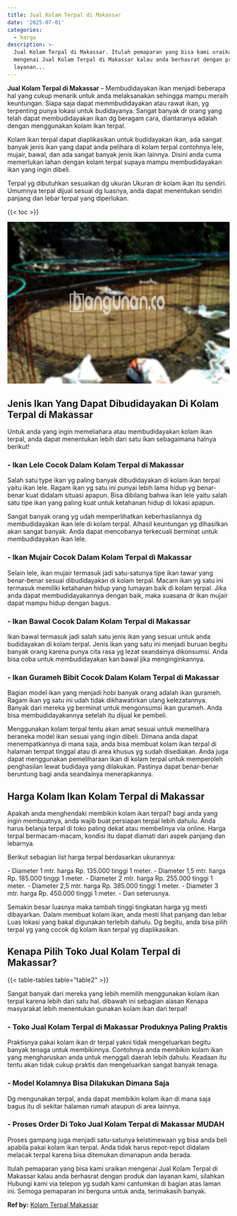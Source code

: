 ```yaml
---
title: Jual Kolam Terpal di Makassar
date: '2025-07-01'
categories:
  - harga
description: >-
  Jual Kolam Terpal di Makassar. Itulah pemaparan yang bisa kami uraikan
  mengenai Jual Kolam Terpal di Makassar kalau anda berhasrat dengan produk dan
  layanan...
---
```


**Jual Kolam Terpal di Makassar** – Membudidayakan ikan menjadi beberapa hal yang cukup menarik untuk anda melaksanakan sehingga mampu meraih keuntungan. Siapa saja dapat memmbudidayakan atau rawat ikan, yg terpenting punya lokasi untuk budidayanya. Sangat banyak dr orang yang telah dapat membudidayakan ikan dg beragam cara, diantaranya adalah dengan menggunakan kolam ikan terpal.

Kolam ikan terpal dapat diaplikasikan untuk budidayakan ikan, ada sangat banyak jenis ikan yang dapat anda pelihara di kolam terpal contohnya lele, mujair, bawal, dan ada sangat banyak jenis ikan lainnya. Disini anda cuma memerlukan lahan dengan kolam terpal supaya mampu membudidayakan ikan yang ingin dibeli.

Terpal yg dibutuhkan sesuaikan dg ukuran Ukuran dr kolam ikan itu sendiri. Umumnya terpal dijual sesuai dg luasnya, anda dapat menentukan sendiri panjang dan lebar terpal yang diperlukan.

{{< toc >}}

![Jual Kolam Terpal di Makassar](/images/jual-kolam-terpal-17.png)

## Jenis Ikan Yang Dapat Dibudidayakan Di Kolam Terpal di Makassar

Untuk anda yang ingin memeliahara atau membudidayakan kolam ikan terpal, anda dapat menentukan lebih dari satu ikan sebagaimana halnya berikut!

### \- Ikan Lele Cocok Dalam Kolam Terpal di Makassar

Salah satu type ikan yg paling banyak dibudidayakan di kolam ikan terpal yaitu ikan lele. Ragam ikan yg satu ini punyai lebih lama hidup yg benar-benar kuat didalam situasi apapun. Bisa dibilang bahwa ikan lele yaitu salah satu tipe ikan yang paling kuat untuk ketahanan hidup di lokasi apapun.

Sangat banyak orang yg udah memperlihatkan keberhasilannya dg membudidayakan ikan lele di kolam terpal. Alhasil keuntungan yg dihasilkan akan sangat banyak. Anda dapat mencobanya terkecuali berminat untuk membudidayakan ikan lele.

### \- Ikan Mujair Cocok Dalam Kolam Terpal di Makassar

Selain lele, ikan mujair termasuk jadi satu-satunya tipe ikan tawar yang benar-benar sesuai dibudidayakan di kolam terpal. Macam ikan yg satu ini termasuk memiliki ketahanan hidup yang lumayan baik di kolam terpal. Jika anda dapat membudidayakannya dengan baik, maka suasana dr ikan mujair dapat mampu hidup dengan bagus.

### \- Ikan Bawal Cocok Dalam Kolam Terpal di Makassar

Ikan bawal termasuk jadi salah satu jenis ikan yang sesuai untuk anda budidayakan di kolam terpal. Jenis ikan yang satu ini menjadi buruan begitu banyak orang karena punya cita rasa yg lezat seandainya dikonsumsi. Anda bisa coba untuk membudidayakan kan bawal jika menginginkannya.

### \- Ikan Gurameh Bibit Cocok Dalam Kolam Terpal di Makassar

Bagian model ikan yang menjadi hobi banyak orang adalah ikan gurameh. Ragam ikan yg satu ini udah tidak dikhawatirkan ulang kelezatannya. Banyak dari mereka yg berminat untuk mengonsumsi ikan gurameh. Anda bisa membudidayakannya setelah itu dijual ke pembeli.

Menggunakan kolam terpal tentu akan amat sesuai untuk memelihara beraneka model ikan sesuai yang ingin dibeli. Dimana anda dapat menempatkannya di mana saja, anda bisa membuat kolam ikan terpal di halaman tempat tinggal atau di area khusus yg sudah disediakan. Anda juga dapat menggunakan pemeliharaan ikan di kolam terpal untuk memperoleh penghasilan lewat budidaya yang dilakukan. Pastinya dapat benar-benar beruntung bagi anda seandainya menerapkannya.

## Harga Kolam Ikan Kolam Terpal di Makassar

Apakah anda menghendaki membikin kolam ikan terpal? bagi anda yang ingin membuatnya, anda wajib buat persiapan terpal lebih dahulu. Anda harus belanja terpal di toko paling dekat atau membelinya via online. Harga terpal bermacam-macam, kondisi itu dapat diamati dari aspek panjang dan lebarnya.

Berikut sebagian list harga terpal berdasarkan ukurannya:

\- Diameter 1 mtr. harga Rp. 135.000 tinggi 1 meter. - Diameter 1,5 mtr. harga Rp. 185.000 tinggi 1 meter. - Diameter 2 mtr. harga Rp. 255.000 tinggi 1 meter. - Diameter 2,5 mtr. harga Rp. 385.000 tinggi 1 meter. - Diameter 3 mtr. harga Rp. 450.000 tinggi 1 meter. - Dan seterusnya.

Semakin besar luasnya maka tambah tinggi tingkatan harga yg mesti dibayarkan. Dalam membuat kolam ikan, anda mesti lihat panjang dan lebar Luas lokasi yang bakal digunakan terlebih dahulu. Dg begitu, anda bisa pilih terpal yg yang cocok dg kolam ikan terpal yg diaplikasikan.

## Kenapa Pilih Toko Jual Kolam Terpal di Makassar?

{{< table-tables table="table2" >}}

Sangat banyak dari mereka yang lebih memilih menggunakan kolam ikan terpal karena lebih dari satu hal. dibawah ini sebagian alasan Kenapa masyarakat lebih menentukan gunakan kolam ikan dari terpal!

### \- Toko Jual Kolam Terpal di Makassar Produknya Paling Praktis

Praktisnya pakai kolam ikan dr terpal yakni tidak mengeluarkan begitu banyak tenaga untuk membikinnya. Contohnya anda membikin kolam ikan yang mengharuskan anda untuk menggali daerah lebih dahulu. Keadaan itu tentu akan tidak cukup praktis dan mengeluarkan sangat banyak tenaga.

### \- Model Kolamnya Bisa Dilakukan Dimana Saja

Dg mengunakan terpal, anda dapat membikin kolam ikan di mana saja bagus itu di sekitar halaman rumah ataupun di area lainnya.

### \- Proses Order Di Toko Jual Kolam Terpal di Makassar MUDAH

Proses gampang juga menjadi satu-satunya keistimewaan yg bisa anda beli apabila pakai kolam ikan terpal. Anda tidak harus repot-repot didalam melacak terpal karena bisa ditemukan dimanapun anda berada.

Itulah pemaparan yang bisa kami uraikan mengenai Jual Kolam Terpal di Makassar kalau anda berhasrat dengan produk dan layanan kami, silahkan Hubungi kami via telepon yg sudah kami cantumkan di bagian atas laman ini. Semoga pemaparan ini berguna untuk anda, terimakasih banyak.

**Ref by:** [Kolam Terpal Makassar](https://id.wikipedia.org/wiki/Kolam)
